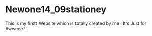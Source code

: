 # Newone14_09stationey
This is my firstt Website which is totally created by me ! It's Just for Awweee !!

